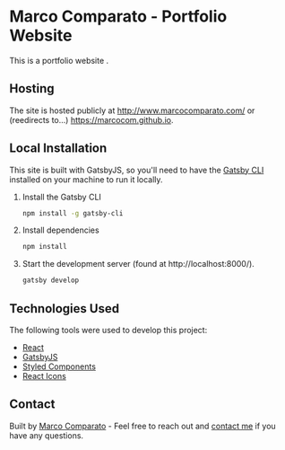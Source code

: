 # Marco Comparato - Portfolio Website
This is a portfolio website .

## Hosting
The site is hosted publicly at http://www.marcocomparato.com/ or (reedirects to...) https://marcocom.github.io.

## Local Installation
This site is built with GatsbyJS, so you'll need to have the [Gatsby CLI](https://www.gatsbyjs.org/docs/gatsby-cli/) installed on your machine to run it locally.

1. Install the Gatsby CLI

    ```sh
    npm install -g gatsby-cli
    ```

2. Install dependencies
    ```sh
    npm install
    ```

3. Start the development server (found at http://localhost:8000/).
    ```sh
    gatsby develop
    ```

## Technologies Used
The following tools were used to develop this project:
* [React](https://reactjs.org/)
* [GatsbyJS](https://www.gatsbyjs.org/)
* [Styled Components](https://www.styled-components.com/)
* [React Icons](https://react-icons.netlify.com/#/)

## Contact
Built by [Marco Comparato](https://github.com/marcocom) - Feel free to reach out and [contact me](mailto:marcocom@gmail.com) if you have any questions.
